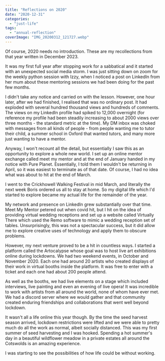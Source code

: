```yaml
---
title: "Reflections on 2020"
date: "2020-12-31"
categories: 
  - "just-life"
tags: 
  - "annual-reflection"
coverImage: "IMG_20200312_121727.webp"
---
```


Of course, 2020 needs no introduction. These are my recollections from that year written in December 2023.

It was my first full year after stopping work for a sabbatical and it started with an unexpected social media storm. I was just sitting down on zoom for the weekly python session with Izzy, when I noticed a post on LinkedIn from her mum about these mentoring sessions we had been doing for the past few months.

I didn't take any notice and carried on with the lesson. However, one hour later, after we had finished, I realised that was no ordinary post. It had exploded with several hundred thousand views and hundreds of comments. The views on my LinkedIn profile had spiked to 12,000 overnight (for reference my profile had been steadily increasing to about 2000 views over three months - the standard metric at the time). My DM inbox was choked with messages from all kinds of people - from people wanting me to tutor their child, a summer school in Oxford that wanted tutors, and many more just wanting to have a mentor.

Anyway, I won't recount all the detail, but essentially I saw this as an opportunity to explore a whole new world. I set up an online mentor exchange called meet my mentor and at the end of January handed in my notice with Pure Planet. Essentially, I told them I wouldn't be returning in April, so it was easiest to terminate as of that date. Of course, I had no idea what was about to hit at the end of March.

I went to the Crickhowell Walking Festival in mid March, and literally the next week Boris ordered us all to stay at home. So my digital life which I'd started to explore became my actual life for the remainder of the year.

My network and presence on LinkedIn grew substantially over that time. Meet My Mentor petered out when covid hit, but I hit on the idea of providing virtual wedding receptions and set up a website called Virtually There which used the Remo software to mimic a wedding reception set of tables. Unsurprisingly, this was not a spectacular success, but it did allow me to explore creative uses of technology and apply them to obscure problems.

However, my next venture proved to be a hit in countless ways. I started a platform called the Artocalypse whose goal was to host live art exhibitions online during lockdowns. We had two weekend events, in October and November 2020. Each one had around 20 artists who created displays of their work in virtual booths inside the platform. It was free to enter with a ticket and each one had about 200 people attend.

As well as the booths, we had live elements on a stage which included interviews, live painting and even an evening of live opera! It was incredible to work with artists from all around the world, none of whom have ever met. We had a discord server where we would gather and that community created enduring friendships and collaborations that went well beyond lockdown.

It wasn't all a life online this year though. By the time the seed harvest season arrived, lockdown restrictions were lifted and we were able to pretty much do all the work as normal, albeit socially distanced. This was my first summer of seed harvesting and I was hooked. Spending a hot summer's day in a beautiful wildflower meadow in a private estates all around the Cotswolds is an amazing experience.

I was starting to see the possibilities of how life could be without working.
